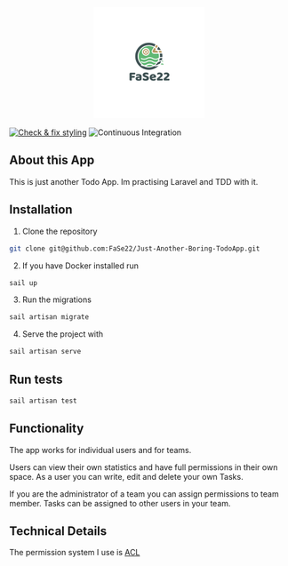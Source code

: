 <p align="center">
<img src="public/Logo.png">
</p>

[![Check & fix styling](https://github.com/FaSe22/Just-Another-Boring-TodoApp/actions/workflows/phpcsfixer.yml/badge.svg)](https://github.com/FaSe22/Just-Another-Boring-TodoApp/actions/workflows/phpcsfixer.yml)
![Continuous Integration](https://github.com/FaSe22/Just-Another-Boring-TodoApp/actions/workflows/laravel.yml/badge.svg)

## About this App

This is just another Todo App. 
Im practising Laravel and TDD with it. 


## Installation

1. Clone the repository
````bash
git clone git@github.com:FaSe22/Just-Another-Boring-TodoApp.git
````

2. If you have Docker installed run 

````bash
sail up
````

3. Run the migrations
````bash
sail artisan migrate
````

4. Serve the project with

````bash
sail artisan serve
````

## Run tests

`````bash
sail artisan test
`````

## Functionality

The app works for individual users and for teams.

Users can view their own statistics and have full permissions in their own space.
As a user you can write, edit and delete your own Tasks.

If you are the administrator of a team you can assign permissions to team member.
Tasks can be assigned to other users in your team.


## Technical Details

The permission system I use is [ACL](https://mateusjunges.github.io/laravel-acl)
